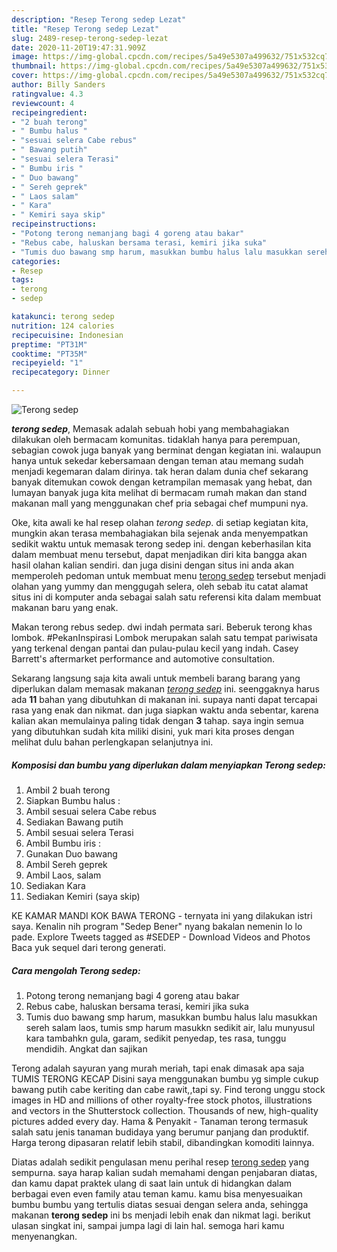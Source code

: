 ```yaml
---
description: "Resep Terong sedep Lezat"
title: "Resep Terong sedep Lezat"
slug: 2489-resep-terong-sedep-lezat
date: 2020-11-20T19:47:31.909Z
image: https://img-global.cpcdn.com/recipes/5a49e5307a499632/751x532cq70/terong-sedep-foto-resep-utama.jpg
thumbnail: https://img-global.cpcdn.com/recipes/5a49e5307a499632/751x532cq70/terong-sedep-foto-resep-utama.jpg
cover: https://img-global.cpcdn.com/recipes/5a49e5307a499632/751x532cq70/terong-sedep-foto-resep-utama.jpg
author: Billy Sanders
ratingvalue: 4.3
reviewcount: 4
recipeingredient:
- "2 buah terong"
- " Bumbu halus "
- "sesuai selera Cabe rebus"
- " Bawang putih"
- "sesuai selera Terasi"
- " Bumbu iris "
- " Duo bawang"
- " Sereh geprek"
- " Laos salam"
- " Kara"
- " Kemiri saya skip"
recipeinstructions:
- "Potong terong nemanjang bagi 4 goreng atau bakar"
- "Rebus cabe, haluskan bersama terasi, kemiri jika suka"
- "Tumis duo bawang smp harum, masukkan bumbu halus lalu masukkan sereh salam laos, tumis smp harum masukkn sedikit air, lalu munyusul kara tambahkn gula, garam, sedikit penyedap, tes rasa, tunggu mendidih. Angkat dan sajikan"
categories:
- Resep
tags:
- terong
- sedep

katakunci: terong sedep 
nutrition: 124 calories
recipecuisine: Indonesian
preptime: "PT31M"
cooktime: "PT35M"
recipeyield: "1"
recipecategory: Dinner

---
```



![Terong sedep](https://img-global.cpcdn.com/recipes/5a49e5307a499632/751x532cq70/terong-sedep-foto-resep-utama.jpg)

<b><i>terong sedep</i></b>, Memasak adalah sebuah hobi yang membahagiakan dilakukan oleh bermacam komunitas. tidaklah hanya para perempuan, sebagian cowok juga banyak yang berminat dengan kegiatan ini. walaupun hanya untuk sekedar kebersamaan dengan teman atau memang sudah menjadi kegemaran dalam dirinya. tak heran dalam dunia chef sekarang banyak ditemukan cowok dengan ketrampilan memasak yang hebat, dan lumayan banyak juga kita melihat di bermacam rumah makan dan stand makanan mall yang menggunakan chef pria sebagai chef mumpuni nya.

Oke, kita awali ke hal resep olahan <i>terong sedep</i>. di setiap kegiatan kita, mungkin akan terasa membahagiakan bila sejenak anda menyempatkan sedikit waktu untuk memasak terong sedep ini. dengan keberhasilan kita dalam membuat menu tersebut, dapat menjadikan diri kita bangga akan hasil olahan kalian sendiri. dan juga disini dengan situs ini anda akan memperoleh pedoman untuk membuat menu <u>terong sedep</u> tersebut menjadi olahan yang yummy dan menggugah selera, oleh sebab itu catat alamat situs ini di komputer anda sebagai salah satu referensi kita dalam membuat makanan baru yang enak.

Makan terong rebus sedep. dwi indah permata sari. Beberuk terong khas lombok. #PekanInspirasi Lombok merupakan salah satu tempat pariwisata yang terkenal dengan pantai dan pulau-pulau kecil yang indah. Casey Barrett&#39;s aftermarket performance and automotive consultation.


Sekarang langsung saja kita awali untuk membeli barang barang yang diperlukan dalam memasak makanan <u><i>terong sedep</i></u> ini. seenggaknya harus ada <b>11</b> bahan yang dibutuhkan di makanan ini. supaya nanti dapat tercapai rasa yang enak dan nikmat. dan juga siapkan waktu anda sebentar, karena kalian akan memulainya paling tidak dengan <b>3</b> tahap. saya ingin semua yang dibutuhkan sudah kita miliki disini, yuk mari kita proses dengan melihat dulu bahan perlengkapan selanjutnya ini.

<!--inarticleads1-->

##### Komposisi dan bumbu yang diperlukan dalam menyiapkan Terong sedep:

1. Ambil 2 buah terong
1. Siapkan  Bumbu halus :
1. Ambil sesuai selera Cabe rebus
1. Sediakan  Bawang putih
1. Ambil sesuai selera Terasi
1. Ambil  Bumbu iris :
1. Gunakan  Duo bawang
1. Ambil  Sereh geprek
1. Ambil  Laos, salam
1. Sediakan  Kara
1. Sediakan  Kemiri (saya skip)


KE KAMAR MANDI KOK BAWA TERONG - ternyata ini yang dilakukan istri saya. Kenalin nih program &#34;Sedep Bener&#34; nyang bakalan nemenin lo lo pade. Explore Tweets tagged as #SEDEP - Download Videos and Photos Baca yuk sequel dari terong generati. 

<!--inarticleads2-->

##### Cara mengolah Terong sedep:

1. Potong terong nemanjang bagi 4 goreng atau bakar
1. Rebus cabe, haluskan bersama terasi, kemiri jika suka
1. Tumis duo bawang smp harum, masukkan bumbu halus lalu masukkan sereh salam laos, tumis smp harum masukkn sedikit air, lalu munyusul kara tambahkn gula, garam, sedikit penyedap, tes rasa, tunggu mendidih. Angkat dan sajikan


Terong adalah sayuran yang murah meriah, tapi enak dimasak apa saja TUMIS TERONG KECAP Disini saya menggunakan bumbu yg simple cukup bawang putih cabe keriting dan cabe rawit,,tapi sy. Find terong unggu stock images in HD and millions of other royalty-free stock photos, illustrations and vectors in the Shutterstock collection. Thousands of new, high-quality pictures added every day. Hama &amp; Penyakit - Tanaman terong termasuk salah satu jenis tanaman budidaya yang berumur panjang dan produktif. Harga terong dipasaran relatif lebih stabil, dibandingkan komoditi lainnya. 

Diatas adalah sedikit pengulasan menu perihal resep <u>terong sedep</u> yang sempurna. saya harap kalian sudah memahami dengan penjabaran diatas, dan kamu dapat praktek ulang di saat lain untuk di hidangkan dalam berbagai even even family atau teman kamu. kamu bisa menyesuaikan bumbu bumbu yang tertulis diatas sesuai dengan selera anda, sehingga makanan <b>terong sedep</b> ini bs menjadi lebih enak dan nikmat lagi. berikut ulasan singkat ini, sampai jumpa lagi di lain hal. semoga hari kamu menyenangkan.

